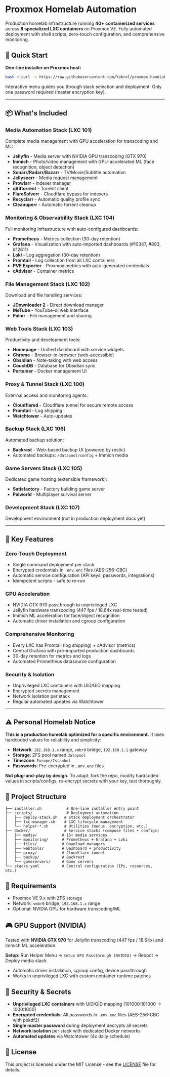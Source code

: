 # Proxmox Homelab Automation

Production homelab infrastructure running **40+ containerized services** across **8 specialized LXC containers** on Proxmox VE. Fully automated deployment with shell scripts, zero-touch configuration, and comprehensive monitoring.

## 🚀 Quick Start

**One-line installer on Proxmox host:**
```bash
bash <(curl -s https://raw.githubusercontent.com/Yakrel/proxmox-homelab-automation/main/installer.sh)
```

Interactive menu guides you through stack selection and deployment. Only one password required (master encryption key).

---

## 📦 What's Included

### **Media Automation Stack** (LXC 101)
Complete media management with GPU acceleration for transcoding and ML:
- **Jellyfin** - Media server with NVIDIA GPU transcoding (GTX 970)
- **Immich** - Photo/video management with GPU-accelerated ML (face recognition, object detection)
- **Sonarr/Radarr/Bazarr** - TV/Movie/Subtitle automation
- **Jellyseerr** - Media request management
- **Prowlarr** - Indexer manager
- **qBittorrent** - Torrent client
- **FlareSolverr** - Cloudflare bypass for indexers
- **Recyclarr** - Automatic quality profile sync
- **Cleanuperr** - Automatic torrent cleanup

### **Monitoring & Observability Stack** (LXC 104)
Full monitoring infrastructure with auto-configured dashboards:
- **Prometheus** - Metrics collection (30-day retention)
- **Grafana** - Visualization with auto-imported dashboards (#10347, #893, #12611)
- **Loki** - Log aggregation (30-day retention)
- **Promtail** - Log collection from all LXC containers
- **PVE Exporter** - Proxmox metrics with auto-generated credentials
- **cAdvisor** - Container metrics

### **File Management Stack** (LXC 102)
Download and file handling services:
- **JDownloader 2** - Direct download manager
- **MeTube** - YouTube-dl web interface
- **Palmr** - File management and sharing

### **Web Tools Stack** (LXC 103)
Productivity and development tools:
- **Homepage** - Unified dashboard with service widgets
- **Chrome** - Browser-in-browser (web-accessible)
- **Obsidian** - Note-taking with web access
- **CouchDB** - Database for Obsidian sync
- **Portainer** - Docker management UI

### **Proxy & Tunnel Stack** (LXC 100)
External access and monitoring agents:
- **Cloudflared** - Cloudflare tunnel for secure remote access
- **Promtail** - Log shipping
- **Watchtower** - Auto-updates

### **Backup Stack** (LXC 106)
Automated backup solution:
- **Backrest** - Web-based backup UI (powered by restic)
- Automated backups: `/datapool/config` + Immich media

### **Game Servers Stack** (LXC 105)
Dedicated game hosting (extensible framework):
- **Satisfactory** - Factory building game server
- **Palworld** - Multiplayer survival server

### **Development Stack** (LXC 107)
Development environment (not in production deployment docs yet)

---

## 🎯 Key Features

### **Zero-Touch Deployment**
- Single command deployment per stack
- Encrypted credentials in `.env.enc` files (AES-256-CBC)
- Automatic service configuration (API keys, passwords, integrations)
- Idempotent scripts - safe to re-run

### **GPU Acceleration**
- NVIDIA GTX 970 passthrough to unprivileged LXC
- Jellyfin hardware transcoding (447 fps / 18.64x real-time tested)
- Immich ML acceleration for face/object recognition
- Automatic driver installation and cgroup configuration

### **Comprehensive Monitoring**
- Every LXC has Promtail (log shipping) + cAdvisor (metrics)
- Central Grafana with pre-imported production dashboards
- 30-day retention for metrics and logs
- Automated Prometheus datasource configuration

### **Security & Isolation**
- Unprivileged LXC containers with UID/GID mapping
- Encrypted secrets management
- Network isolation per stack
- Regular automated updates via Watchtower

---

## ⚠️ Personal Homelab Notice

**This is a production homelab optimized for a specific environment.** It uses hardcoded values for reliability and simplicity:

- **Network**: `192.168.1.x` range, `vmbr0` bridge, `192.168.1.1` gateway
- **Storage**: ZFS pool named `datapool`
- **Timezone**: `Europe/Istanbul`
- **Passwords**: Pre-encrypted in `.env.enc` files

**Not plug-and-play by design.** To adapt: fork the repo, modify hardcoded values in scripts/configs, re-encrypt secrets with your key, test thoroughly.

## 📁 Project Structure

```
├── installer.sh           # One-line installer entry point
├── scripts/               # Deployment automation
│   ├── deploy-stack.sh   # Stack deployment orchestrator
│   ├── lxc-manager.sh    # LXC lifecycle management
│   └── helper-*.sh       # Utilities (menus, encryption, etc.)
├── docker/               # Service stacks (compose files + configs)
│   ├── media/           # 15+ media services
│   ├── monitoring/      # Prometheus + Grafana + Loki
│   ├── files/           # Download managers
│   ├── webtools/        # Dashboard + productivity
│   ├── proxy/           # Cloudflare tunnel
│   ├── backup/          # Backrest
│   └── gameservers/     # Game servers
└── stacks.yaml          # Central configuration (IPs, resources, etc.)
```

## 🔧 Requirements

- Proxmox VE 9.x with ZFS storage
- Network: `vmbr0` bridge, `192.168.1.x` range
- Optional: NVIDIA GPU for hardware transcoding/ML

## 🎮 GPU Support (NVIDIA)

Tested with **NVIDIA GTX 970** for Jellyfin transcoding (447 fps / 18.64x) and Immich ML acceleration.

**Setup**: Run Helper Menu → `Setup GPU Passthrough (NVIDIA)` → Reboot → Deploy media stack
- Automatic driver installation, cgroup config, device passthrough
- Works in unprivileged LXC with custom container runtime patches

## 🔐 Security & Secrets

- **Unprivileged LXC containers** with UID/GID mapping (101000:101000 → 1000:1000)
- **Encrypted credentials**: All passwords in `.env.enc` files (AES-256-CBC with pbkdf2)
- **Single master password** during deployment decrypts all secrets
- **Network isolation** per stack with dedicated Docker networks
- **Automated updates** via Watchtower (4x daily schedule)

## 📄 License

This project is licensed under the MIT License - see the [LICENSE](LICENSE) file for details.